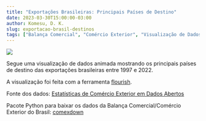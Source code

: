 ```yaml
---
title: "Exportações Brasileiras: Principais Países de Destino"
date: 2023-03-30T15:00:00-03:00
author: Komesu, D. K.
slug: exportacao-brasil-destinos
tags: ["Balança Comercial", "Comércio Exterior", "Visualização de Dados", "Economia"]
---
```


![](https://images2.imgbox.com/c8/4e/b6i7U7Pt_o.png)

Segue uma visualização de dados animada mostrando os principais países de destino das exportações brasileiras entre 1997 e 2022.

<!--more-->

A visualização foi feita com a ferramenta [flourish](https://flourish.studio).

<div class="flourish-embed flourish-bar-chart-race" data-src="visualisation/12817498">
<script src="https://public.flourish.studio/resources/embed.js"></script>
</div>

Fonte dos dados: [Estatísticas de Comércio Exterior em Dados Abertos](https://www.gov.br/produtividade-e-comercio-exterior/pt-br/assuntos/comercio-exterior/estatisticas/base-de-dados-bruta)

Pacote Python para baixar os dados da Balança Comercial/Comércio Exterior do Brasil: [comexdown](https://github.com/dankkom/comexdown)
